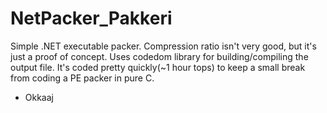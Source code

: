 NetPacker_Pakkeri
=================

Simple .NET executable packer. Compression ratio isn't very good, but it's just a proof of concept.
Uses codedom library for building/compiling the output file.
It's coded pretty quickly(~1 hour tops) to keep a small break from coding a PE packer in pure C.


- Okkaaj
